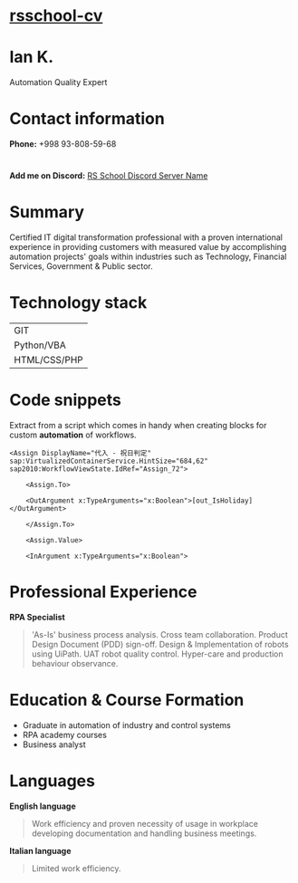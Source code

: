 # [rsschool-cv](https://KuzinYD.github.io/rsschool-cv/cv)

# Ian K.
Automation Quality Expert 
# Contact information

**Phone:** +998 93-808-59-68
#
**Add me on Discord:** [RS School Discord Server Name ](glitchyouth#0340"Placeholder")
# Summary 
Certified IT digital transformation professional with a proven international experience in providing customers with measured value by accomplishing automation projects' goals within industries such as Technology,  Financial Services, Government & Public sector.
# Technology stack  
|                |                                                 
|----------------| 
|GIT|            |
|Python/VBA      |
|HTML/CSS/PHP    |

# Code snippets
Extract from a script which comes in handy when creating blocks for custom **automation** of workflows.

```
<Assign DisplayName="代入 - 祝日判定" sap:VirtualizedContainerService.HintSize="684,62" sap2010:WorkflowViewState.IdRef="Assign_72">

	<Assign.To>

	<OutArgument x:TypeArguments="x:Boolean">[out_IsHoliday]		   		  </OutArgument>

	</Assign.To>
	
	<Assign.Value>

	<InArgument x:TypeArguments="x:Boolean">
```
# Professional Experience 
**RPA Specialist**
>'As-Is'  business process analysis. Cross team collaboration. Product Design Document (PDD) sign-off. Design & Implementation of robots using UiPath. UAT robot quality control. Hyper-care and production behaviour observance.
#  Education & Course Formation
- Graduate in automation of industry and control systems
- RPA academy courses
- Business analyst 
# Languages 
**English language**
> Work efficiency and proven necessity of usage in workplace developing documentation and handling business meetings.

**Italian language**
>Limited work efficiency. 
